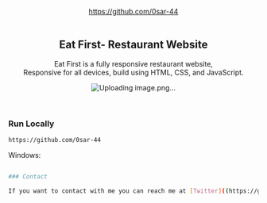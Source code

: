 <div align="center">
  
  https://github.com/0sar-44
  <br />
  <br />

  <h2 align="center">Eat First- Restaurant Website</h2>

  Eat First is a fully responsive restaurant website, <br />Responsive for all devices, build using HTML, CSS, and JavaScript.

  
![Uploading image.png…]()

</div>

<br />





### Run Locally




```bash
https://github.com/0sar-44
```

Windows:

```bash

### Contact

If you want to contact with me you can reach me at [Twitter]((https://github.com/0sar-44)https://github.com/0sar-44).
